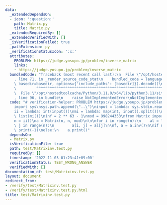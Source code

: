 ```yaml
---
data:
  _extendedDependsOn:
  - icon: ':question:'
    path: Matrix.py
    title: Matrix.py
  _extendedRequiredBy: []
  _extendedVerifiedWith: []
  _isVerificationFailed: true
  _pathExtension: py
  _verificationStatusIcon: ':x:'
  attributes:
    PROBLEM: https://judge.yosupo.jp/problem/inverse_matrix
    links:
    - https://judge.yosupo.jp/problem/inverse_matrix
  bundledCode: "Traceback (most recent call last):\n  File \"/opt/hostedtoolcache/Python/3.11.0/x64/lib/python3.11/site-packages/onlinejudge_verify/documentation/build.py\"\
    , line 71, in _render_source_code_stat\n    bundled_code = language.bundle(stat.path,\
    \ basedir=basedir, options={'include_paths': [basedir]}).decode()\n          \
    \         ^^^^^^^^^^^^^^^^^^^^^^^^^^^^^^^^^^^^^^^^^^^^^^^^^^^^^^^^^^^^^^^^^^^^^^^^^^^^^^^^^\n\
    \  File \"/opt/hostedtoolcache/Python/3.11.0/x64/lib/python3.11/site-packages/onlinejudge_verify/languages/python.py\"\
    , line 96, in bundle\n    raise NotImplementedError\nNotImplementedError\n"
  code: "# verification-helper: PROBLEM https://judge.yosupo.jp/problem/inverse_matrix\n\
    import sys\nsys.path.append(\"..\")\ninput = lambda: sys.stdin.readline().rstrip()\n\
    ii = lambda: int(input())\nmi = lambda: map(int, input().split())\nli = lambda:\
    \ list(mi())\ninf = 2 ** 63 - 1\nmod = 998244353\nfrom Matrix import Matrix\n\
    n = ii()\na = Matrix(n, n, mod)\n\n\nfor i in range(n):\n    al = li()\n    for\
    \ j in range(n):\n        a[i, j] = al[j]\n\nf, a = a.inv()\n\nif not f:\n   \
    \ print(-1)\nelse:\n    a.print()"
  dependsOn:
  - Matrix.py
  isVerificationFile: true
  path: test/Matrixinv.test.py
  requiredBy: []
  timestamp: '2022-11-03 01:23:41+09:00'
  verificationStatus: TEST_WRONG_ANSWER
  verifiedWith: []
documentation_of: test/Matrixinv.test.py
layout: document
redirect_from:
- /verify/test/Matrixinv.test.py
- /verify/test/Matrixinv.test.py.html
title: test/Matrixinv.test.py
---
```

